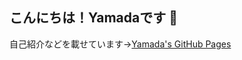 ## こんにちは！Yamadaです 🍁
自己紹介などを載せています→[Yamada's GitHub Pages](https://yamada3-1990.github.io/yamada3page/)

<!-- ![](https://github-readme-stats.vercel.app/api/top-langs/?username=yamada3-1990&hide_border=true) -->
